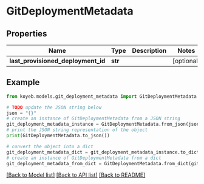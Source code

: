# GitDeploymentMetadata


## Properties

Name | Type | Description | Notes
------------ | ------------- | ------------- | -------------
**last_provisioned_deployment_id** | **str** |  | [optional] 

## Example

```python
from koyeb.models.git_deployment_metadata import GitDeploymentMetadata

# TODO update the JSON string below
json = "{}"
# create an instance of GitDeploymentMetadata from a JSON string
git_deployment_metadata_instance = GitDeploymentMetadata.from_json(json)
# print the JSON string representation of the object
print(GitDeploymentMetadata.to_json())

# convert the object into a dict
git_deployment_metadata_dict = git_deployment_metadata_instance.to_dict()
# create an instance of GitDeploymentMetadata from a dict
git_deployment_metadata_from_dict = GitDeploymentMetadata.from_dict(git_deployment_metadata_dict)
```
[[Back to Model list]](../README.md#documentation-for-models) [[Back to API list]](../README.md#documentation-for-api-endpoints) [[Back to README]](../README.md)


